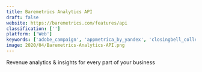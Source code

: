 ```yaml
---
title: Baremetrics Analytics API
draft: false 
website: https://baremetrics.com/features/api
classification: ['']
platform: ['Web']
keywords: ['adobe_campaign', 'appmetrica_by_yandex', 'closingbell_collections', 'conduit', 'cushion', 'data_warehouses_by_segment', 'followup_personal_crm', 'google_analytics', 'hippo', 'humans.io', 'kissmetrics', 'marketing_optimizer', 'neatly.io', 'segment_sources', 'sendinblue', 'sisense', 'story_crm', 'streak', 'thematic']
image: 2020/04/Baremetrics-Analytics-API.png
---
```

Revenue analytics & insights for every part of your business